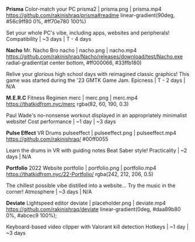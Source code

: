 **Prisma** Color-match your PC
prisma2 | prisma.png | prisma.mp4
https://github.com/rakinishraq/prisma#readme
linear-gradient(90deg, #56c9ff80 0%, #ff70e780 100%)

Set your whole PC's vibe, including apps, websites and peripherals!
Compatibility | ~3 days | T - 4 days


**Nacho** Mr. Nacho Bro
nacho | nacho.png | nacho.mp4
https://github.com/rakinishraq/Nacho/releases/download/test/Nacho.exe
radial-gradient(at center bottom, #ff000066, #33ffb180)

Relive your glorious high school days with reimagined classic graphics!
This game was started during the '23 GMTK Game Jam.
Epicness | T - 2 days | N/A


**M.E.R.C** Fitness Regimen
merc | merc.png | merc.mp4
https://thatkidfrom.nyc/merc
rgba(82, 60, 190, 0.3)

Paul Wade's no-nonsense workout displayed in an appropriately minimalist website!
Cost performance | ~1 day | ~3 days


**Pulse Effect** VR Drums
pulseeffect | pulseeffect.png | pulseeffect.mp4
https://github.com/rakinishraq/
#00ff0055

Learn the drums in VR with guiding notes Beat Saber style!
Practicality | ~2 days | N/A


**Portfolio** 2022 Website
portfolio | portfolio.png | portfolio.mp4
https://thatkidfrom.nyc/22-Portfolio/
rgba(242, 212, 206, 0.5)

The chillest possible vibe distilled into a website...
Try the music in the corner!
Atmosphere | ~3 days | N/A


**Deviate** Lightspeed editor
deviate | placeholder.png | deviate.mp4
https://github.com/rakinishraq/deviate
linear-gradient(0deg, #daa89b80 0%, #abcec9 100%);

Keyboard-based video clipper with Valorant kill detection
Hotkeys | ~1 day | ~3 days
